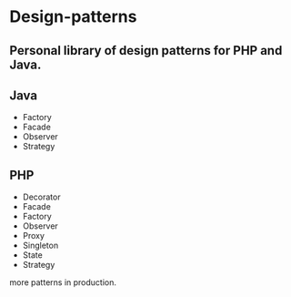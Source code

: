 Design-patterns
===============
Personal library of design patterns for PHP and Java.
-
Java
-
- Factory
- Facade
- Observer
- Strategy

PHP
-
- Decorator
- Facade
- Factory
- Observer
- Proxy
- Singleton
- State
- Strategy

more patterns in production.
